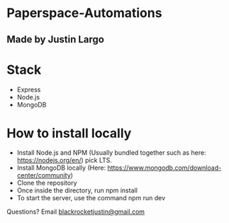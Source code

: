 # Paperspace-Automations
## Made by Justin Largo

# Stack
* Express
* Node.js
* MongoDB

# How to install locally
* Install Node.js and NPM (Usually bundled together such as here: https://nodejs.org/en/) pick LTS.
* Install MongoDB locally (Here: https://www.mongodb.com/download-center/community)
* Clone the repository
* Once inside the directory, run npm install
* To start the server, use the command npm run dev

Questions? Email blackrocketjustin@gmail.com
